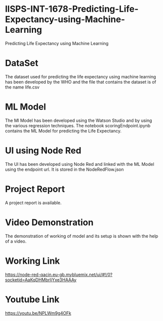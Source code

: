 # llSPS-INT-1678-Predicting-Life-Expectancy-using-Machine-Learning
Predicting Life Expectancy using Machine Learning

# DataSet
The dataset used for predicting the life expectancy using machine learning has been developed by the WHO and the file that contains the dataset is of the name life.csv

# ML Model
The Ml Model has been developed using the Watson Studio and by using the various regression techniques. The notebook scoringEndpoint.ipynb contains the ML Model for predicting the Life Expectancy.

# UI using Node Red
The UI has been developed using Node Red and linked with the ML Model using the endpoint url. It is stored in the NodeRedFlow.json

# Project Report
A project report is available.

# Video Demonstration
The demonstration of working of model and its setup is shown with the help of a video.

# Working Link
https://node-red-qacin.eu-gb.mybluemix.net/ui/#!/0?socketid=AaKqDHMbrljYxe3HAAAy

# Youtube Link
https://youtu.be/NPLWm9g4OFk

